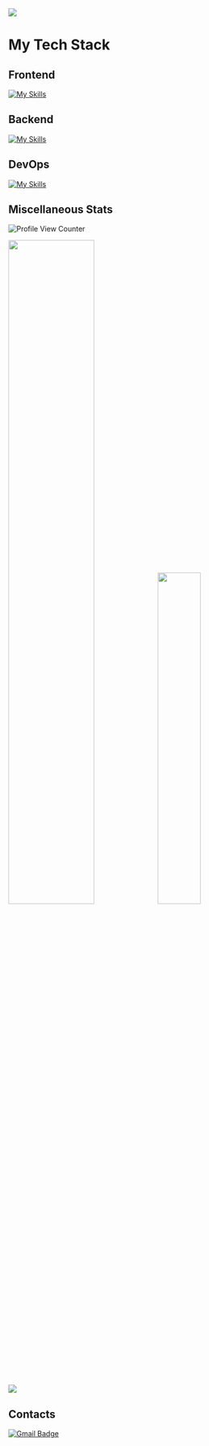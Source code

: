 <img src='https://github.com/AndrewMosh/AndrewMosh/blob/main/icons/1121.gif'/>

# My Tech Stack

## Frontend

[![My Skills](https://skillicons.dev/icons?i=react,js,css,sass,html,ts,vscode,gulp,redux,electron,bootstrap,webpack,vite,jest,figma,apollo,vue,angular,next,graphql&perline=10)](https://skillicons.dev)
## Backend
[![My Skills](https://skillicons.dev/icons?i=nodejs,python,mongodb,express,redis,postgresql,django,firebase&perline=10)](https://skillicons.dev)
## DevOps
[![My Skills](https://skillicons.dev/icons?i=git,github,docker,linux&perline=10)](https://skillicons.dev)
## Miscellaneous Stats

![Profile View Counter](https://komarev.com/ghpvc/?username=AndrewMosh)

<div>
 <img style='width:58%;' src="https://github.r2v.ch/codewars?user=AndrewMosh" /> 
 <img style='width:41%;' src="https://github-readme-stats.vercel.app/api/top-langs/?username=andrewmosh&layout=compact&show_icons=true&title_color=ffffff&icon_color=34abeb&text_color=daf7dc&bg_color=151515" />



     
<img src="https://github-profile-trophy.vercel.app/?username=AndrewMosh&theme=discord&no-frame=false&no-bg=false&margin-w=4&column=8">
  

</div>
</div>

## Contacts

 
 [![Gmail Badge](https://img.shields.io/badge/-mosh.andrew@yandex.ru-c14438?style=flat-square&logo=Gmail&logoColor=white&link=mailto:mosh.andrew@yandex.ru)](mailto:mosh.andrew@yandex.ru)




